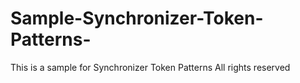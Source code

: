 # Sample-Synchronizer-Token-Patterns-
This is a sample for Synchronizer Token Patterns 
All rights reserved
